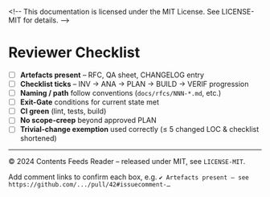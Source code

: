 <\!--
This documentation is licensed under the MIT License.
See LICENSE-MIT for details.
-->

# Reviewer Checklist

- [ ] **Artefacts present** – RFC, QA sheet, CHANGELOG entry
- [ ] **Checklist ticks** – INV → ANA → PLAN → BUILD → VERIF progression
- [ ] **Naming / path** follow conventions (`docs/rfcs/NNN-*.md`, etc.)
- [ ] **Exit-Gate** conditions for current state met
- [ ] **CI green** (lint, tests, build)
- [ ] **No scope-creep** beyond approved PLAN
- [ ] **Trivial-change exemption** used correctly (≤ 5 changed LOC & checklist shortened)

---

© 2024 Contents Feeds Reader – released under MIT, see `LICENSE-MIT`.

Add comment links to confirm each box, e.g.
`✔️ Artefacts present – see https://github.com/.../pull/42#issuecomment-…`
